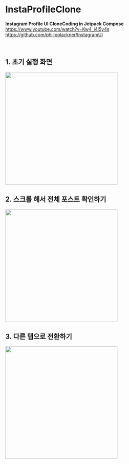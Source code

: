 # InstaProfileClone
**Instagram Profile UI CloneCoding in Jetpack Compose**  
https://www.youtube.com/watch?v=Kw4_i4l5y4s  
https://github.com/philipplackner/InstagramUI

</br>

## 1. 초기 실행 화면
<img src="https://user-images.githubusercontent.com/68090939/134819580-881c2037-36ff-431c-816f-6bc791e234d7.png" width="350"/>

</br>

## 2. 스크롤 해서 전체 포스트 확인하기
<img src="https://user-images.githubusercontent.com/68090939/134819582-b6813e31-aefe-4bb7-b7ef-8ae53fb1ceef.png" width="350"/>

</br>

## 3. 다른 탭으로 전환하기
<img src="https://user-images.githubusercontent.com/68090939/134819583-de641a81-b933-4cfb-ab98-462a76832e28.png" width="350"/>
